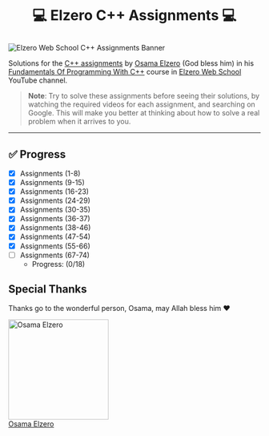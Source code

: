 # <p align="center"> 💻 Elzero C++ Assignments 💻 </p>

![Elzero Web School C++ Assignments Banner](https://github.com/iTzVoko/elzero-cpp-assignments/assets/70109144/1f22f63f-995b-491d-868d-89d415717dbb)

Solutions for the [C++ assignments](https://elzero.org/category/assignments/cpp-assignments/) by [Osama Elzero](https://www.facebook.com/OsElzero/) (God bless him) in his [Fundamentals Of Programming With C++](https://youtube.com/playlist?list=PLDoPjvoNmBAwy-rS6WKudwVeb_x63EzgS) course in [Elzero Web School](https://www.youtube.com/@ElzeroWebSchool) YouTube channel.

> **Note**:
> Try to solve these assignments before seeing their solutions, by watching the required videos for each assignment, and searching on Google.
> This will make you better at thinking about how to solve a real problem when it arrives to you.

---

## ✅ Progress

- [x] Assignments (1-8)
- [x] Assignments (9-15)
- [x] Assignments (16-23)
- [x] Assignments (24-29)
- [x] Assignments (30-35)
- [x] Assignments (36-37)
- [x] Assignments (38-46)
- [x] Assignments (47-54)
- [x] Assignments (55-66)
- [ ] Assignments (67-74)
  - Progress: (0/18)

## Special Thanks

Thanks go to the wonderful person, Osama, may Allah bless him ❤️

<a href="https://github.com/OsamaElzero">
  <img src="https://avatars.githubusercontent.com/u/3822745?v=4" alt="Osama Elzero" width="200px">
  <br>
  Osama Elzero
</a>
